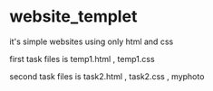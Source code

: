 # website_templet
it's simple websites using only html and css


first task files is temp1.html , temp1.css


second task files is task2.html , task2.css , myphoto
